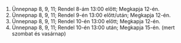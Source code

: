 1. Ünnepnap 8, 9, 11; Rendel 8-ám 13:00 előtt; Megkapja 12-én.
2. Ünnepnap 8, 9, 11; Rendel 9-én 13:00 előtt/után; Megkapja 12-én.
3. Ünnepnap 8, 9, 11; Rendel 10-én 13:00 előtt; Megkapja 12-én.
4. Ünnepnap 8, 9, 11; Rendel 10-én 13:00 után; Megkapja 15-én. (mert szombat és vasárnap)

